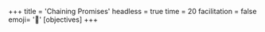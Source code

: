 +++
title = 'Chaining Promises'
headless = true
time = 20
facilitation = false
emoji= '🧩'
[objectives]
+++
